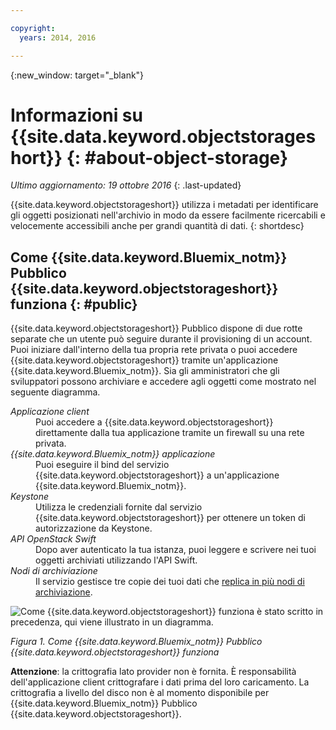 ```yaml
---

copyright:
  years: 2014, 2016

---
```


{:new_window: target="_blank"}

# Informazioni su {{site.data.keyword.objectstorageshort}}  {: #about-object-storage} 

*Ultimo aggiornamento: 19 ottobre 2016*
{: .last-updated}

{{site.data.keyword.objectstorageshort}} utilizza i metadati per identificare gli oggetti posizionati nell'archivio in modo da essere facilmente ricercabili e velocemente accessibili anche per grandi quantità di dati.
{: shortdesc}


## Come {{site.data.keyword.Bluemix_notm}} Pubblico {{site.data.keyword.objectstorageshort}} funziona {: #public}

{{site.data.keyword.objectstorageshort}} Pubblico dispone di due rotte separate che un utente può seguire durante il provisioning di un account. Puoi iniziare dall'interno della tua propria rete privata o puoi accedere {{site.data.keyword.objectstorageshort}} tramite un'applicazione {{site.data.keyword.Bluemix_notm}}. Sia gli amministratori che gli sviluppatori possono archiviare e accedere agli oggetti come mostrato nel seguente diagramma.

<dl>
  <dt><dfn> Applicazione client  </dfn></dt>
  <dd> Puoi accedere a {{site.data.keyword.objectstorageshort}} direttamente dalla tua applicazione tramite un firewall su una rete privata. </dd>
  <dt><dfn> {{site.data.keyword.Bluemix_notm}} applicazione </dfn></dt>
  <dd> Puoi eseguire il bind del servizio {{site.data.keyword.objectstorageshort}} a un'applicazione {{site.data.keyword.Bluemix_notm}}.  </dd>
  <dt><dfn> Keystone </dfn></dt>
  <dd> Utilizza le credenziali fornite dal servizio {{site.data.keyword.objectstorageshort}} per ottenere un token di autorizzazione da Keystone. </dd>
  <dt><dfn> API OpenStack Swift </dfn></dt>
  <dd> Dopo aver autenticato la tua istanza, puoi leggere e scrivere nei tuoi oggetti archiviati utilizzando l'API Swift. </dd>
  <dt><dfn> Nodi di archiviazione </dfn></dt>
  <dd> Il servizio gestisce tre copie dei tuoi dati che <a href="http://docs.openstack.org/developer/swift/overview_replication.html">replica in più nodi di archiviazione</a>. </dd>
</dl>

![Come {{site.data.keyword.objectstorageshort}} funziona è stato scritto in precedenza, qui viene illustrato in un diagramma.](images/OS_howitworks.png)

*Figura 1. Come {{site.data.keyword.Bluemix_notm}} Pubblico {{site.data.keyword.objectstorageshort}} funziona*

**Attenzione**: la crittografia lato provider non è fornita. È responsabilità dell'applicazione client crittografare i dati prima del loro caricamento. La crittografia a livello del disco non è al momento disponibile per {{site.data.keyword.Bluemix_notm}} Pubblico {{site.data.keyword.objectstorageshort}}.
